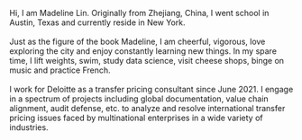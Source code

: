 Hi, I am Madeline Lin. Originally from Zhejiang, China, I went school in Austin, Texas and currently reside in New York. <br>\
Just as the figure of the book Madeline, I am cheerful, vigorous, love exploring the city and enjoy constantly learning new things. In my spare time, I lift weights, swim, study data science, visit cheese shops, binge on music and practice French.<br>\
I work for Deloitte as a transfer pricing consultant since June 2021. I engage in a spectrum of projects including global documentation, value chain alignment, audit defense, etc. to analyze and resolve international transfer pricing issues faced by multinational enterprises in a wide variety of industries.<br>

